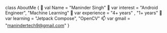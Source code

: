    class AboutMe {
👋     val Name = "Maninder Singh"
👀     var interest = "Android Engineer", "Machine Learning"
🌱     var experience =  "4+ years"     ,  "1+ years"
💞️     var learning =  "Jetpack Compose", "OpenCV"
📫     var  gmail   =   "manindertech9@gmail.com"
}

<!---
AnyCanCode/AnyCanCode is a ✨ special ✨ repository because its `README.md` (this file) appears on your GitHub profile.
You can click the Preview link to take a look at your changes.
--->

